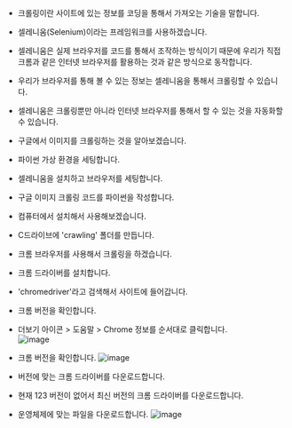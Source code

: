 * 크롤링이란 사이트에 있는 정보를 코딩을 통해서 가져오는 기술을 말합니다.
* 셀레니움(Selenium)이라는 프레임워크를 사용하겠습니다.
* 셀레니움은 실제 브라우저를 코드를 통해서 조작하는 방식이기 때문에 우리가 직접 크롬과 같은 인터넷 브라우저를 활용하는 것과 같은 방식으로 동작합니다.
* 우리가 브라우저를 통해 볼 수 있는 정보는 셀레니움을 통해서 크롤링할 수 있습니다.
* 셀레니움은 크롤링뿐만 아니라 인터넷 브라우저를 통해서 할 수 있는 것을 자동화할 수 있습니다.
* 구글에서 이미지를 크롤링하는 것을 알아보겠습니다.
* 파이썬 가상 환경을 세팅합니다.
* 셀레니움을 설치하고 브라우저를 세팅합니다.
* 구글 이미지 크롤링 코드를 파이썬을 작성합니다.

* 컴퓨터에서 설치해서 사용해보겠습니다.
* C드라이브에 'crawling' 폴더를 만듭니다.
* 크롬 브라우저를 사용해서 크롤링을 하겠습니다.
* 크롬 드라이버를 설치합니다.
* 'chromedriver'라고 검색해서 사이트에 들어갑니다.
* 크롬 버전을 확인합니다.
* 더보기 아이콘 > 도움말 > Chrome 정보를 순서대로 클릭합니다.   
![image](https://github.com/jerrytohub/python-skill/assets/127598703/33bdc484-0bb3-4eae-aecf-6e9d393d70d8)
* 크롬 버전을 확인합니다.
![image](https://github.com/jerrytohub/python-skill/assets/127598703/f20e13af-58f8-4c50-8a94-3cfec84b0d5f)
* 버전에 맞는 크롬 드라이버를 다운로드합니다.
* 현재 123 버전이 없어서 최신 버전의 크롬 드라이버를 다운로드합니다.
* 운영체제에 맞는 파일을 다운로드합니다.
![image](https://github.com/jerrytohub/python-skill/assets/127598703/453f379b-b51c-43be-8627-5cb828993ff6)


